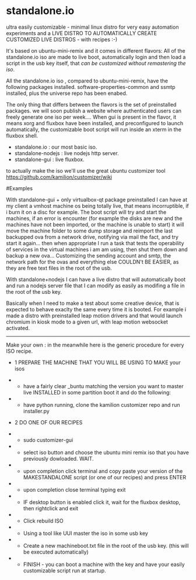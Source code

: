 # standalone.io
ultra easily customizable - minimal linux distro for very easy automation experiments
and a LIVE DISTRO TO AUTOMATICALLY CREATE CUSTOMIZED LIVE DISTROS - with recipes :-)

It's based on ubuntu-mini-remix and it comes in different flavors:
All of the standalone.io iso are made to live boot, automatically login and then load
a script in the usb key itself, that *can be customized without remastering the iso*.

All the standalone.io iso , compared to ubuntu-mini-remix, have the following packages installed.
software-properties-common and ssmtp installed, plus the universe repo has been enabed.

The only thing that differs between the flavors is the set of preinstalled packages.
we will soon publish a website where authenticated users can freely generate one iso per week....
When gui is present in the flavor, it means xorg and fluxbox have been installed, and preconfigured
to launch automatically, the customizable boot script will run inside an xterm in the fluxbox shell.

- standalone.io : our most basic iso.
- standalone-nodejs : live nodejs http server.
- standalone-gui : live fluxbox.

to actually make the iso we'll use the great ubuntu customizer tool 
https://github.com/kamilion/customizer/wiki




#Examples

With standalone-gui + only virtualbox-qt package preinstalled I can have at my client a vmhost machine os being totally live, that means incorruptible, if i burn it on a disc for example. The boot script will try and start the machines, if an error is encounter (for example the disks are new and the machines have not been imported, or the machine is unable to start) it will move the machine folder to some dump storage and reimport the last backupped ova from a network drive, notifying via mail the fact, and try start it again... then when appropriate I run a task that tests the operability of services in the virtual machines i am am using, then shut them down and backup a new ova...
Customizing the sending account and smtp, the network path for the ovas and everything else COULDN't BE EASIER, as they are free text files in the root of the usb.


With standalone+nodejs I can have a live distro that will automatically boot and run a nodejs server file that I can modify as easily as modifing a file in the root of the usb key.


Basically when I need to make a test about some creative device, that is expected to behave exaclty the same every time it is booted.
For example i made a distro with preinstalled leap motion drivers and that would launch chromium in kiosk mode to a given url, with leap motion websocket activated.

----

Make your own :  in the meanwhile here is the generic procedure for every ISO recipe.
- 1 PREPARE THE MACHINE THAT YOU WILL BE USING TO MAKE your isos
- - have a fairly clear _buntu matching the version you want to master live INSTALLED in some partition
  boot it and do the following:
- - have python running, clone the kamilion customizer repo and run installer.py

- 2 DO ONE OF OUR RECIPES
- - sudo customizer-gui
- - select iso button and choose the ubuntu mini remix iso that you have previously dowloaded. WAIT.
- - upon completion click terminal and copy paste your version of the MAKESTANDALONE script (or one of our recipes) and press ENTER
- - upon completion close terminal typing exit
- - IF desktop button is enabled click it, wait for the fluxbox desktop, then rightclick and exit
- - Click rebuild ISO
- - Using a tool like UUI master the iso in some usb key
- - Create a new machineboot.txt file in the root of the usb key. (this will be executed automatically)
- - FINISH - you can boot a machine with the key and have your easily customizable script run at startup.
